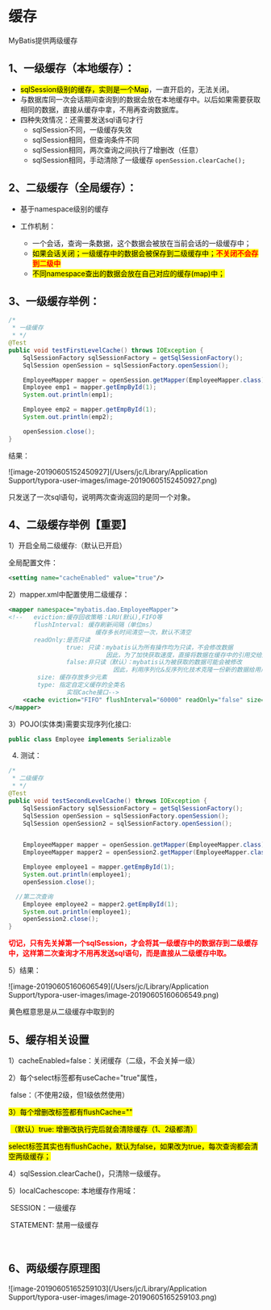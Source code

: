 # 缓存

MyBatis提供两级缓存

##  1、一级缓存（本地缓存）：

- <mark>sqlSession级别的缓存，实则是一个Map</mark>，一直开启的，无法关闭。
- 与数据库同一次会话期间查询到的数据会放在本地缓存中。以后如果需要获取相同的数据，直接从缓存中拿，不用再查询数据库。
- 四种失效情况：还需要发送sql语句才行
  - sqlSession不同，一级缓存失效
  - sqlSession相同，但查询条件不同
  - sqlSession相同，两次查询之间执行了增删改（任意）
  - sqlSession相同，手动清除了一级缓存 `openSession.clearCache();` 



## 2、二级缓存（全局缓存）：

- 基于namespace级别的缓存

- 工作机制：
  - 一个会话，查询一条数据，这个数据会被放在当前会话的一级缓存中；
  - <mark>如果会话关闭；一级缓存中的数据会被保存到二级缓存中；<font color="red">**不关闭不会存到二级中**</font></mark>
  - <mark>不同namespace查出的数据会放在自己对应的缓存(map)中；</mark>



## 3、一级缓存举例：

```java
/*
 * 一级缓存
 * */
@Test
public void testFirstLevelCache() throws IOException {
    SqlSessionFactory sqlSessionFactory = getSqlSessionFactory();
    SqlSession openSession = sqlSessionFactory.openSession();

    EmployeeMapper mapper = openSession.getMapper(EmployeeMapper.class);
    Employee emp1 = mapper.getEmpById(1);
    System.out.println(emp1);

    Employee emp2 = mapper.getEmpById(1);
    System.out.println(emp2);

    openSession.close();
}
```



结果：

![image-20190605152450927](/Users/jc/Library/Application Support/typora-user-images/image-20190605152450927.png)

只发送了一次sql语句，说明两次查询返回的是同一个对象。





## 4、二级缓存举例【重要】

1）开启全局二级缓存:（默认已开启）

全局配置文件：

```xml
<setting name="cacheEnabled" value="true"/>
```



2）mapper.xml中配置使用二级缓存：

```xml
<mapper namespace="mybatis.dao.EmployeeMapper">
<!--   eviction:缓存回收策略：LRU(默认),FIFO等
       flushInterval: 缓存刷新间隔（单位ms）
                        缓存多长时间清空一次，默认不清空
       readOnly:是否只读
                true: 只读：mybatis认为所有操作均为只读，不会修改数据
                           因此，为了加快获取速度，直接将数据在缓存中的引用交给用户
                false:非只读（默认）：mybatis认为被获取的数据可能会被修改
                             因此，利用序列化&反序列化技术克隆一份新的数据给用户
        size: 缓存存放多少元素
        type: 指定自定义缓存的全类名
                实现Cache接口-->
    <cache eviction="FIFO" flushInterval="60000" readOnly="false" size="1024"></cache>
</mapper>
```



3）POJO(实体类)需要实现序列化接口:

```java
public class Employee implements Serializable 
```



4) 测试：

```java
/*
 * 二级缓存
 * */
@Test
public void testSecondLevelCache() throws IOException {
    SqlSessionFactory sqlSessionFactory = getSqlSessionFactory();
    SqlSession openSession = sqlSessionFactory.openSession();
    SqlSession openSession2 = sqlSessionFactory.openSession();


    EmployeeMapper mapper = openSession.getMapper(EmployeeMapper.class);
    EmployeeMapper mapper2 = openSession2.getMapper(EmployeeMapper.class);

    Employee employee1 = mapper.getEmpById(1);
    System.out.println(employee1);
    openSession.close();

  //第二次查询
    Employee employee2 = mapper2.getEmpById(1);
    System.out.println(employee1);
    openSession2.close();
}
```



**<font color="red">切记，只有先关掉第一个sqlSession，才会将其一级缓存中的数据存到二级缓存中，这样第二次查询才不用再发送sql语句，而是直接从二级缓存中取。</font>**



5）结果：

![image-20190605160606549](/Users/jc/Library/Application Support/typora-user-images/image-20190605160606549.png)

黄色框意思是从二级缓存中取到的





## 5、缓存相关设置

1）cacheEnabled=false：关闭缓存（二级，不会关掉一级）

2）每个select标签都有useCache="true"属性，

​										false：（不使用2级，但1级依然使用）

<mark>3）每个增删改标签都有flushCache=""</mark>

​										<mark>（默认）true: 增删改执行完后就会清除缓存（1、2级都清）</mark>

​	  <mark> select标签其实也有flushCache，默认为false，如果改为true，每次查询都会清空两级缓存；</mark>

4）sqlSession.clearCache()，只清除一级缓存。

5）localCachescope: 本地缓存作用域：

​				SESSION：一级缓存

​				STATEMENT: 禁用一级缓存

​										



## 6、两级缓存原理图



![image-20190605165259103](/Users/jc/Library/Application Support/typora-user-images/image-20190605165259103.png)